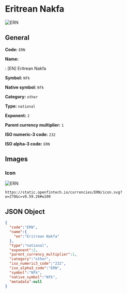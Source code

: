 
# Eritrean Nakfa 
![ERN](https://static.openfintech.io/currencies/ERN/icon.svg?w=278&c=v0.59.26#w100)  

## General 
 
**Code:** `ERN` 
 
**Name:** 
 
:	[EN] Eritrean Nakfa 
 
**Symbol:** `Nfk` 
 
**Native symbol:** `Nfk` 
 
**Category:** `other` 
 
**Type:** `national` 
 
**Exponent:** `2` 
 
**Parent currency multiplier:** `1` 
 
**ISO numeric-3 code:** `232` 
 
**ISO alpha-3 code:** `ERN` 
 

## Images 

### Icon 
 
![ERN](https://static.openfintech.io/currencies/ERN/icon.svg?w=278&c=v0.59.26#w100)  

```
https://static.openfintech.io/currencies/ERN/icon.svg?w=278&c=v0.59.26#w100
```  

## JSON Object 

```json
{
  "code":"ERN",
  "name":{
    "en":"Eritrean Nakfa"
  },
  "type":"national",
  "exponent":2,
  "parent_currency_multiplier":1,
  "category":"other",
  "iso_numeric3_code":"232",
  "iso_alpha3_code":"ERN",
  "symbol":"Nfk",
  "native_symbol":"Nfk",
  "metadata":null
}
```  

